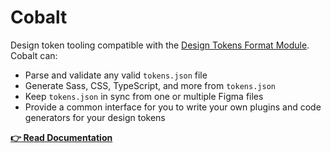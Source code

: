 # Cobalt

Design token tooling compatible with the [Design Tokens Format Module](https://design-tokens.github.io/community-group/format/). Cobalt can:

- Parse and validate any valid `tokens.json` file
- Generate Sass, CSS, TypeScript, and more from `tokens.json`
- Keep `tokens.json` in sync from one or multiple Figma files
- Provide a common interface for you to write your own plugins and code generators for your design tokens

**[👉 Read Documentation](https://cobalt-ui.pages.dev)**
